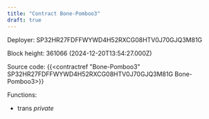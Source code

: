 ```yaml
---
title: "Contract Bone-Pomboo3"
draft: true
---
```

Deployer: SP32HR27FDFFWYWD4H52RXCG08HTV0J70GJQ3M81G


 



Block height: 361066 (2024-12-20T13:54:27.000Z)

Source code: {{<contractref "Bone-Pomboo3" SP32HR27FDFFWYWD4H52RXCG08HTV0J70GJQ3M81G Bone-Pomboo3>}}

Functions:

* trans _private_
